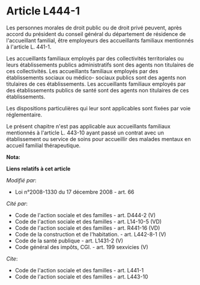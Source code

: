 # Article L444-1

Les personnes morales de droit public ou de droit privé peuvent, après accord du président du conseil général du département
de résidence de l'accueillant familial, être employeurs des accueillants familiaux mentionnés à l'article L. 441-1. 

Les accueillants familiaux employés par des collectivités territoriales ou leurs établissements publics administratifs sont
des agents non titulaires de ces collectivités. Les accueillants familiaux employés par des établissements sociaux ou médico-
sociaux publics sont des agents non titulaires de ces établissements. Les accueillants familiaux employés par des
établissements publics de santé sont des agents non titulaires de ces établissements. 

Les dispositions particulières qui leur sont applicables sont fixées par voie réglementaire. 

Le présent chapitre n'est pas applicable aux accueillants familiaux mentionnés à l'article L. 443-10 ayant passé un contrat
avec un établissement ou service de soins pour accueillir des malades mentaux en accueil familial thérapeutique.

**Nota:**



**Liens relatifs à cet article**

_Modifié par_:

  - Loi n°2008-1330 du 17 décembre 2008 - art. 66

_Cité par_:

  - Code de l'action sociale et des familles - art. D444-2 (V)
  - Code de l'action sociale et des familles - art. L14-10-5 (VD)
  - Code de l'action sociale et des familles - art. R441-16 (VD)
  - Code de la construction et de l'habitation. - art. L442-8-1 (V)
  - Code de la santé publique - art. L1431-2 (V)
  - Code général des impôts, CGI. - art. 199 sexvicies (V)

_Cite_:

  - Code de l'action sociale et des familles - art. L441-1
  - Code de l'action sociale et des familles - art. L443-10
